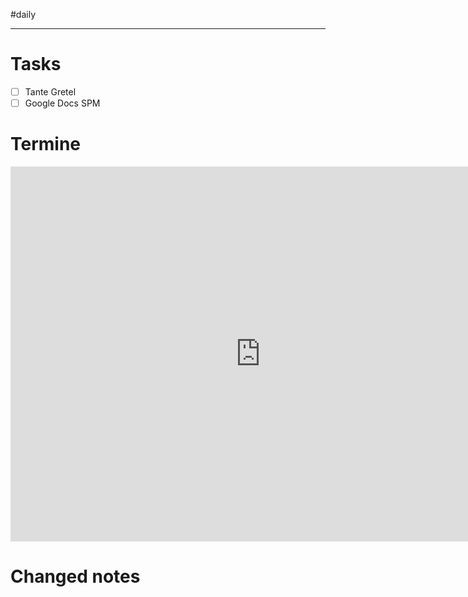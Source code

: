 #daily

---
# Tasks
- [ ] Tante Gretel 
- [ ] Google Docs SPM

# Termine
<iframe src="https://pim.etesync.com/pim/events" style="border: 0" width="800" height="600" frameborder="0" scrolling="no"></iframe>

# Changed notes
